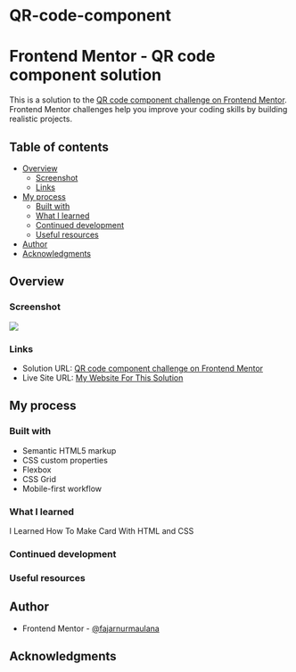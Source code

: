 # QR-code-component
# Frontend Mentor - QR code component solution

This is a solution to the [QR code component challenge on Frontend Mentor](https://www.frontendmentor.io/challenges/qr-code-component-iux_sIO_H). Frontend Mentor challenges help you improve your coding skills by building realistic projects. 

## Table of contents

- [Overview](#overview)
  - [Screenshot](#screenshot)
  - [Links](#links)
- [My process](#my-process)
  - [Built with](#built-with)
  - [What I learned](#what-i-learned)
  - [Continued development](#continued-development)
  - [Useful resources](#useful-resources)
- [Author](#author)
- [Acknowledgments](#acknowledgments)


## Overview

### Screenshot

![](./screenshot.jpg)


### Links

- Solution URL: [QR code component challenge on Frontend Mentor](https://www.frontendmentor.io/solutions/qr-card-component-FtieZPYEd1)
- Live Site URL: [My Website For This Solution](https://fajarnurmaulana.github.io/QR-code-component/)

## My process

### Built with

- Semantic HTML5 markup
- CSS custom properties
- Flexbox
- CSS Grid
- Mobile-first workflow

### What I learned
 I Learned How To Make Card With HTML and CSS

### Continued development

### Useful resources

## Author

- Frontend Mentor - [@fajarnurmaulana](https://www.frontendmentor.io/profile/fajarnurmaulana)


## Acknowledgments

